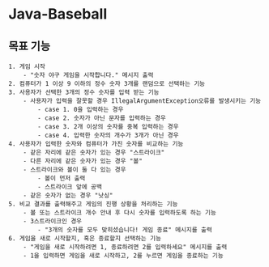 # Java-Baseball

## 목표 기능

    1. 게임 시작
        - "숫자 야구 게임을 시작합니다." 메시지 출력
    2. 컴퓨터가 1 이상 9 이하의 정수 숫자 3개를 랜덤으로 선택하는 기능
    3. 사용자가 선택한 3개의 정수 숫자를 입력 받는 기능
        - 사용자가 입력을 잘못할 경우 IllegalArgumentException오류를 발생시키는 기능
            - case 1. 0을 입력하는 경우
            - case 2. 숫자가 아닌 문자를 입력하는 경우
            - case 3. 2개 이상의 숫자를 중복 입력하는 경우
            - case 4. 입력한 숫자의 개수가 3개가 아닌 경우
    4. 사용자가 입력한 숫자와 컴퓨터가 가진 숫자를 비교하는 기능
        - 같은 자리에 같은 숫자가 있는 경우 "스트라이크"
        - 다른 자리에 같은 숫자가 있는 경우 "볼"
        - 스트라이크와 볼이 둘 다 있는 경우
            - 볼이 먼저 출력
            - 스트라이크 앞에 공백
        - 같은 숫자가 없는 경우 "낫싱"
    5. 비교 결과를 출력해주고 게임의 진행 상황을 처리하는 기능
        - 볼 또는 스트라이크 개수 안내 후 다시 숫자를 입력하도록 하는 기능
        - 3스트라이크인 경우
            - "3개의 숫자를 모두 맞히셨습니다! 게임 종료" 메시지를 출력
    6. 게임을 새로 시작할지, 혹은 종료할지 선택하는 기능
        - "게임을 새로 시작하려면 1, 종료하려면 2를 입력하세요" 메시지를 출력
        - 1을 입력하면 게임을 새로 시작하고, 2를 누르면 게임을 종료하는 기능
